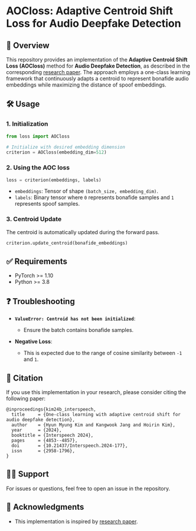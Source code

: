 # AOCloss: Adaptive Centroid Shift Loss for Audio Deepfake Detection

## 📖 Overview
This repository provides an implementation of the **Adaptive Centroid Shift Loss (AOCloss)** method for **Audio Deepfake Detection**, as described in the corresponding [research paper](https://www.isca-archive.org/interspeech_2024/kim24b_interspeech.pdf). The approach employs a one-class learning framework that continuously adapts a centroid to represent bonafide audio embeddings while maximizing the distance of spoof embeddings.

## 🛠️ Usage
### 1. **Initialization**
```python
from loss import AOCloss

# Initialize with desired embedding dimension
criterion = AOCloss(embedding_dim=512)
```

### 2. **Using the AOC loss**
```python
loss = criterion(embeddings, labels)
```
- `embeddings`: Tensor of shape `(batch_size, embedding_dim)`.
- `labels`: Binary tensor where `0` represents bonafide samples and `1` represents spoof samples.

### 3. **Centroid Update**
The centroid is automatically updated during the forward pass.

```python
criterion.update_centroid(bonafide_embeddings)
```

## ✅ Requirements
- PyTorch >= 1.10
- Python >= 3.8

## ❓ Troubleshooting
- **`ValueError: Centroid has not been initialized`**:
  - Ensure the batch contains bonafide samples.

- **Negative Loss**:
  - This is expected due to the range of cosine similarity between `-1` and `1`.

## 📄 Citation
If you use this implementation in your research, please consider citing the following paper:

```
@inproceedings{kim24b_interspeech,
  title     = {One-class learning with adaptive centroid shift for audio deepfake detection},
  author    = {Hyun Myung Kim and Kangwook Jang and Hoirin Kim},
  year      = {2024},
  booktitle = {Interspeech 2024},
  pages     = {4853--4857},
  doi       = {10.21437/Interspeech.2024-177},
  issn      = {2958-1796},
}
```

## 🙋‍♂️ Support
For issues or questions, feel free to open an issue in the repository.

## 📢 Acknowledgments
- This implementation is inspired by [research paper](https://www.isca-archive.org/interspeech_2024/kim24b_interspeech.pdf).

